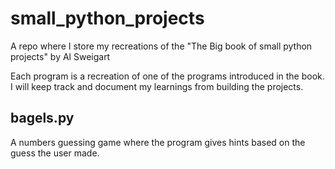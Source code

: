 # small_python_projects
A repo where I store my recreations of the "The Big book of small python projects" by Al Sweigart

Each program is a recreation of one of the programs introduced in the book.
I will keep track and document my learnings from building the projects.

## bagels.py
A numbers guessing game where the program gives hints based on the guess the user made.

